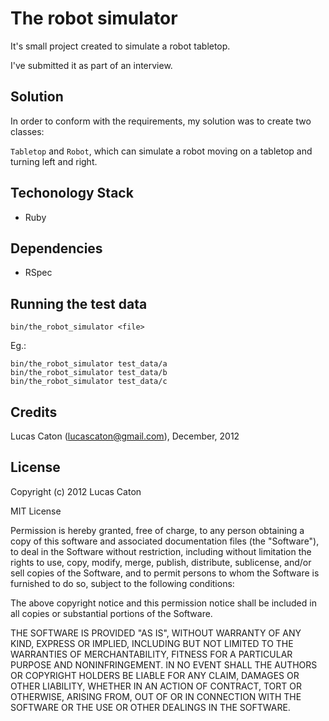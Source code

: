 # The robot simulator

It's small project created to simulate a robot tabletop.

I've submitted it as part of an interview.

## Solution

In order to conform with the requirements, my solution was to create two classes:

`Tabletop` and `Robot`, which can simulate a robot moving on a tabletop and turning left and right.

## Techonology Stack

- Ruby

## Dependencies

- RSpec

## Running the test data

    bin/the_robot_simulator <file>

Eg.:

    bin/the_robot_simulator test_data/a
    bin/the_robot_simulator test_data/b
    bin/the_robot_simulator test_data/c

## Credits

Lucas Caton (lucascaton@gmail.com), December, 2012

## License

Copyright (c) 2012 Lucas Caton

MIT License

Permission is hereby granted, free of charge, to any person obtaining
a copy of this software and associated documentation files (the
"Software"), to deal in the Software without restriction, including
without limitation the rights to use, copy, modify, merge, publish,
distribute, sublicense, and/or sell copies of the Software, and to
permit persons to whom the Software is furnished to do so, subject to
the following conditions:

The above copyright notice and this permission notice shall be
included in all copies or substantial portions of the Software.

THE SOFTWARE IS PROVIDED "AS IS", WITHOUT WARRANTY OF ANY KIND,
EXPRESS OR IMPLIED, INCLUDING BUT NOT LIMITED TO THE WARRANTIES OF
MERCHANTABILITY, FITNESS FOR A PARTICULAR PURPOSE AND
NONINFRINGEMENT. IN NO EVENT SHALL THE AUTHORS OR COPYRIGHT HOLDERS BE
LIABLE FOR ANY CLAIM, DAMAGES OR OTHER LIABILITY, WHETHER IN AN ACTION
OF CONTRACT, TORT OR OTHERWISE, ARISING FROM, OUT OF OR IN CONNECTION
WITH THE SOFTWARE OR THE USE OR OTHER DEALINGS IN THE SOFTWARE.
